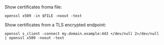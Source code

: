 Show certificates froma file:
```shell
openssl x509 -in $FILE -noout -text
```

Show certificates from a TLS encrypted endpoint:
```shell
openssl s_client -connect my.domain.example:443 </dev/null 2>/dev/null | openssl x509 -noout -text
```